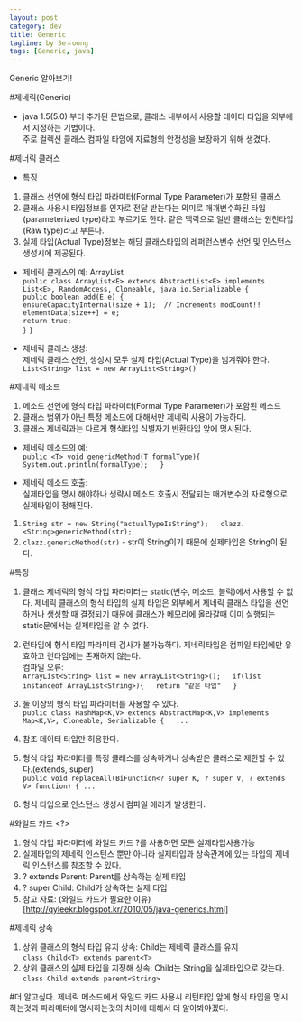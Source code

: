 ```yaml
---
layout: post
category: dev
title: Generic
tagline: by Seㅈoong
tags: [Generic, java]
---
```

Generic 알아보기!


<!--more-->

#제네릭(Generic)
- java 1.5(5.0) 부터 추가된 문법으로, 클래스 내부에서 사용할 데이터 타입을 외부에서 지정하는 기법이다.  
주로 컬렉션 클래스 컴파일 타임에 자료형의 안정성을 보장하기 위해 생겼다.    

#제너릭 클래스 
- 특징  
1. 클래스 선언에 형식 타입 파라미터(Formal Type Parameter)가 포함된 클래스
2. 클래스 사용시 타입정보를 인자로 전달 받는다는 의미로 매개변수화된 타입(parameterized type)라고 부르기도 한다. 같은 맥락으로 일반 클래스는 원천타입(Raw type)라고 부른다.  
3. 실제 타입(Actual Type)정보는 해당 클래스타입의 레퍼런스변수 선언 및 인스턴스 생성시에 제공된다.

- 제네릭 클래스의 예: ArrayList  
`public class ArrayList<E> extends AbstractList<E> implements List<E>, RandomAccess, Cloneable, java.io.Serializable {`  
`public boolean add(E e) {`  
`ensureCapacityInternal(size + 1);  // Increments modCount!!`  
`elementData[size++] = e;`  
`return true;`  
`}`
`}`

- 제네릭 클래스 생성:  
제네릭 클래스 선언, 생성시 모두 실제 타입(Actual Type)을 넘겨줘야 한다.  
`List<String> list = new ArrayList<String>()`  

#제네릭 메소드
1. 메소드 선언에 형식 타입 파라미터(Formal Type Parameter)가 포함된 메소드  
2. 클래스 범위가 아닌 특정 메소드에 대해서만 제네릭 사용이 가능하다.  
3. 클래스 제네릭과는 다르게 형식타입 식별자가 반환타입 앞에 명시된다.  

- 제네릭 메소드의 예:  
`public <T> void genericMethod(T formalType){  
System.out.println(formalType);  
}`  

- 제네릭 메소드 호출:  
실제타입을 명시 해야하나 생략시 메소드 호출시 전달되는 매개변수의 자료형으로 실제타입이 정해진다.  
1. `String str = new String("actualTypeIsString");  
clazz.<String>genericMethod(str);`  
2. `clazz.genericMethod(str)` - str이 String이기 때문에 실제타입은 String이 된다.  

#특징
1. 클래스 제네릭의 형식 타입 파라미터는 static(변수, 메소드, 블럭)에서 사용할 수 없다. 제네릭 클래스의 형식 타입의 실제 타입은 외부에서 제네릭 클래스 타입을 선언하거나 생성할 때 결정되기 때문에 클래스가 메모리에 올라갈때 이미 실행되는 static문에서는 실제타입을 알 수 없다.  
2. 런타임에 형식 타입 파라미터 검사가 불가능하다. 제네릭타입은 컴파일 타임에만 유효하고 런타임에는 존재하지 않는다.  
컴파일 오류:  
`ArrayList<String> list = new ArrayList<String>();  
if(list instanceof ArrayList<String>){  
return "같은 타입"  
}`  
3. 둘 이상의 형식 타입 파라미터를 사용할 수 있다.  
`public class HashMap<K,V> extends AbstractMap<K,V> implements Map<K,V>, Cloneable, Serializable {  
...`
4. 참조 데이터 타입만 허용한다.  
5. 형식 타입 파라미터를 특정 클래스를 상속하거나 상속받은 클래스로 제한할 수 있다.(extends, super)  
`public void replaceAll(BiFunction<? super K, ? super V, ? extends V> function) {
...`  

6. 형식 타입으로 인스턴스 생성시 컴파일 애러가 발생한다.  

#와일드 카드 <?>
1. 형식 타입 파라미터에 와일드 카드 ?를 사용하면 모든 실제타입사용가능  
2. 실제타입의 제네릭 인스턴스 뿐만 아니라 실제타입과 상속관계에 있는 타입의 제네릭 인스턴스를 참조할 수 있다.  
3. ? extends Parent:  Parent를 상속하는 실제 타입  
4. ? super Child: Child가 상속하는 실제 타입  
5. 참고 자료: (와일드 카드가 필요한 이유)[http://qyleekr.blogspot.kr/2010/05/java-generics.html]  

#제네릭 상속
1. 상위 클래스의 형식 타입 유지 상속: Child는 제네릭 클래스를 유지  
`class Child<T> extends parent<T>`  
2. 상위 클래스의 실제 타입을 지정해 상속: Child는 String을 실제타입으로 갖는다.  
`class Child extends parent<String>`  


#더 알고싶다.
제네릭 메소드에서 와일드 카드 사용시 리턴타입 앞에 형식 타입을 명시하는것과 파라메터에 명시하는것의 차이에 대해서 더 알아봐야겠다.
